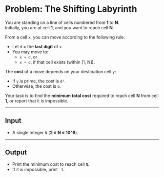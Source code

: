 # Problem: The Shifting Labyrinth

You are standing on a line of cells numbered from **1** to **N**.  
Initially, you are at cell **1**, and you want to reach cell **N**.

From a cell `x`, you can move according to the following rule:

- Let `d` = the **last digit** of `x`.  
- You may move to:
  - `x + d`, or  
  - `x − d`, if that cell exists (within [1, N]).  

The **cost** of a move depends on your destination cell `y`:
- If `y` is prime, the cost is `d²`.  
- Otherwise, the cost is `d`.  

Your task is to find the **minimum total cost** required to reach cell **N** from cell **1**, or report that it is impossible.

---

## Input
- A single integer `N` (**2 ≤ N ≤ 10^6**).

---

## Output
- Print the minimum cost to reach cell `N`.  
- If it is impossible, print `-1`.
